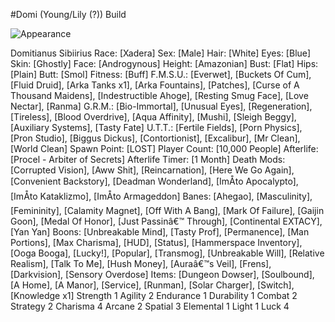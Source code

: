 #Domi (Young/Lily (?)) Build

 ![Appearance](https://i.imgur.com/4v5cQ1e.png)

Domitianus Sibiirius
Race: [Xadera]
Sex: [Male]
Hair: [White]
Eyes: [Blue]
Skin: [Ghostly]
Face: [Androgynous]
Height: [Amazonian]
Bust: [Flat]
Hips: [Plain]
Butt: [Smol]
Fitness: [Buff]
F.M.S.U.: [Everwet], [Buckets Of Cum], [Fluid Druid], [Arka Tanks x1], [Arka Fountains], [Patches], [Curse of A Thousand Maidens], [Indestructible Ahoge], [Resting Smug Face], [Love Nectar], [Ranma]
G.R.M.: [Bio-Immortal], [Unusual Eyes], [Regeneration], [Tireless], [Blood Overdrive], [Aqua Affinity], [Mushi], [Sleigh Beggy], [Auxiliary Systems], [Tasty Fate]
U.T.T.: [Fertile Fields], [Porn Physics], [Pron Studio], [Biggus Dickus], [Contortionist], [Excalibur], [Mr Clean], [World Clean]
Spawn Point: [LOST]
Player Count: [10,000 People]
Afterlife: [Procel - Arbiter of Secrets]
Afterlife Timer: [1 Month]
Death Mods: [Corrupted Vision], [Aww Shit], [Reincarnation], [Here We Go Again], [Convenient Backstory], [Deadman Wonderland], [ImÅto Apocalypto], [ImÅto Kataklizmo], [ImÅto Armageddon]
Banes: [Ahegao], [Masculinity], [Femininity], [Calamity Magnet], [Off With A Bang], [Mark Of Failure], [Gaijin Goon], [Medal Of Honor], [Just Passinâ€™ Through], [Continental EXTACY], [Yan Yan]
Boons: [Unbreakable Mind], [Tasty Prof], [Permanence], [Man Portions], [Max Charisma], [HUD], [Status], [Hammerspace Inventory], [Ooga Booga], [Lucky!], [Popular], [Transmog], [Unbreakable Will], [Relative Realism], [Talk To Me], [Hush Money], [Auraâ€™s Veil], [Frens], [Darkvision], [Sensory Overdose]
Items: [Dungeon Dowser], [Soulbound], [A Home], [A Manor], [Service], [Runman], [Solar Charger], [Switch], [Knowledge x1]
Strength 1
Agility 2
Endurance 1
Durability 1
Combat 2
Strategy 2
Charisma 4
Arcane 2
Spatial 3
Elemental 1
Light 1
Luck 4
